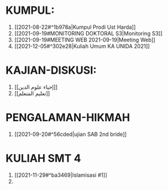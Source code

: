 # KUMPUL:
1. [[2021-08-22#^1b978a|Kumpul Prodi Ust Harda]]
2. [[2021-09-19#MONITORING DOKTORAL S3|Monitoring S3]]
3. [[2021-09-19#MEETING WEB 2021-09-19|Meeting Web]]
4. [[2021-12-05#^302e28|Kuliah Umum KA UNIDA 2021]]

# KAJIAN-DISKUSI:
1. [[إحياء علوم الدين]]
2. [[تعليم المتعلم]]

# PENGALAMAN-HIKMAH
1. [[2021-09-20#^56cded|ujian SAB 2nd bride]]

# KULIAH SMT 4
1. [[2021-11-29#^ba3469|Islamisasi #1]]
2. 